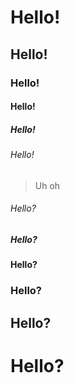 # Hello!
## Hello!
### Hello!
#### Hello!
##### Hello!
###### Hello!
> Uh oh
###### Hello?
##### Hello?
#### Hello?
### Hello?
## Hello?
# Hello?
